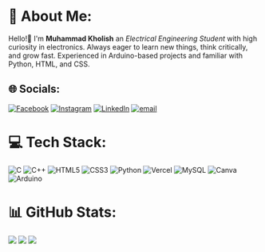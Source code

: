 # 💫 About Me:
Hello!👋 I'm __Muhammad Kholish__ an _Electrical Engineering Student_ with high curiosity in electronics. Always eager to learn new things, think critically, and grow fast. Experienced in Arduino-based projects and familiar with Python, HTML, and CSS.


## 🌐 Socials:
[![Facebook](https://img.shields.io/badge/Facebook-%231877F2.svg?logo=Facebook&logoColor=white)](https://facebook.com/Risu) [![Instagram](https://img.shields.io/badge/Instagram-%23E4405F.svg?logo=Instagram&logoColor=white)](https://instagram.com/@ri.su___) [![LinkedIn](https://img.shields.io/badge/LinkedIn-%230077B5.svg?logo=linkedin&logoColor=white)](https://linkedin.com/in/muhammad-kholish) [![email](https://img.shields.io/badge/Email-D14836?logo=gmail&logoColor=white)](mailto:kholish2511@gmail.com) 

# 💻 Tech Stack:
![C](https://img.shields.io/badge/c-%2300599C.svg?style=for-the-badge&logo=c&logoColor=white) ![C++](https://img.shields.io/badge/c++-%2300599C.svg?style=for-the-badge&logo=c%2B%2B&logoColor=white) ![HTML5](https://img.shields.io/badge/html5-%23E34F26.svg?style=for-the-badge&logo=html5&logoColor=white) ![CSS3](https://img.shields.io/badge/css3-%231572B6.svg?style=for-the-badge&logo=css3&logoColor=white) ![Python](https://img.shields.io/badge/python-3670A0?style=for-the-badge&logo=python&logoColor=ffdd54) ![Vercel](https://img.shields.io/badge/vercel-%23000000.svg?style=for-the-badge&logo=vercel&logoColor=white) ![MySQL](https://img.shields.io/badge/mysql-4479A1.svg?style=for-the-badge&logo=mysql&logoColor=white) ![Canva](https://img.shields.io/badge/Canva-%2300C4CC.svg?style=for-the-badge&logo=Canva&logoColor=white) ![Arduino](https://img.shields.io/badge/-Arduino-00979D?style=for-the-badge&logo=Arduino&logoColor=white)
# 📊 GitHub Stats:
![](https://github-readme-stats.vercel.app/api?username=Icyrisu&theme=tokyonight&hide_border=true&include_all_commits=true&count_private=true)
![](https://github-readme-stats.vercel.app/api/top-langs/?username=Icyrisu&theme=tokyonight&hide_border=true&include_all_commits=true&count_private=true&layout=compact)
![](https://nirzak-streak-stats.vercel.app/?user=Icyrisu&theme=tokyonight&hide_border=true)
